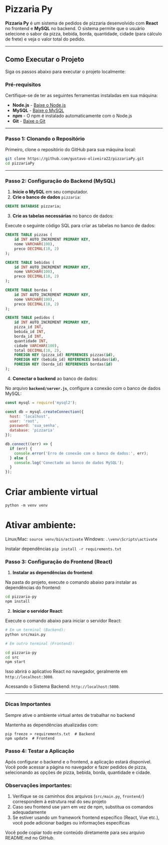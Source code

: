 
# Pizzaria Py

**Pizzaria Py** é um sistema de pedidos de pizzaria desenvolvido com **React** no frontend e **MySQL** no backend. O sistema permite que o usuário selecione o sabor da pizza, bebida, borda, quantidade, cidade (para cálculo de frete) e veja o valor total do pedido.

---

## **Como Executar o Projeto**

Siga os passos abaixo para executar o projeto localmente:

### **Pré-requisitos**

Certifique-se de ter as seguintes ferramentas instaladas em sua máquina:

- **Node.js** - [Baixe o Node.js](https://nodejs.org/)
- **MySQL** - [Baixe o MySQL](https://dev.mysql.com/downloads/installer/)
- **npm** - O npm é instalado automaticamente com o Node.js
- **Git** - [Baixe o Git](https://git-scm.com/)

---

### **Passo 1: Clonando o Repositório**

Primeiro, clone o repositório do GitHub para sua máquina local:

```bash
git clone https://github.com/gustavo-oliveira22/pizzariaPy.git
cd pizzariaPy
```

---

### **Passo 2: Configuração do Backend (MySQL)**

1. **Inicie o MySQL** em seu computador.
2. **Crie o banco de dados** `pizzaria`:

```sql
CREATE DATABASE pizzaria;
```

3. **Crie as tabelas necessárias** no banco de dados:

Execute o seguinte código SQL para criar as tabelas no banco de dados:

```sql
CREATE TABLE pizzas (
    id INT AUTO_INCREMENT PRIMARY KEY,
    nome VARCHAR(100),
    preco DECIMAL(10, 2)
);

CREATE TABLE bebidas (
    id INT AUTO_INCREMENT PRIMARY KEY,
    nome VARCHAR(100),
    preco DECIMAL(10, 2)
);

CREATE TABLE bordas (
    id INT AUTO_INCREMENT PRIMARY KEY,
    nome VARCHAR(100),
    preco DECIMAL(10, 2)
);

CREATE TABLE pedidos (
    id INT AUTO_INCREMENT PRIMARY KEY,
    pizza_id INT,
    bebida_id INT,
    borda_id INT,
    quantidade INT,
    cidade VARCHAR(100),
    total DECIMAL(10, 2),
    FOREIGN KEY (pizza_id) REFERENCES pizzas(id),
    FOREIGN KEY (bebida_id) REFERENCES bebidas(id),
    FOREIGN KEY (borda_id) REFERENCES bordas(id)
);
```

4. **Conectar o backend** ao banco de dados:

No arquivo **`backend/server.js`**, configure a conexão com o banco de dados MySQL:

```js
const mysql = require('mysql2');

const db = mysql.createConnection({
  host: 'localhost',
  user: 'root',
  password: 'sua_senha',
  database: 'pizzaria'
});

db.connect((err) => {
  if (err) {
    console.error('Erro de conexão com o banco de dados:', err);
  } else {
    console.log('Conectado ao banco de dados MySQL');
  }
});
```

# Criar ambiente virtual
```python -m venv venv```

# Ativar ambiente:
Linux/Mac:
```source venv/bin/activate```
Windows:
```.\venv\Scripts\activate```

Instalar dependências
```pip install -r requirements.txt```

### **Passo 3: Configuração do Frontend (React)**

1. **Instalar as dependências do frontend**:

Na pasta do projeto, execute o comando abaixo para instalar as dependências do frontend:

```bash
cd pizzaria-py
npm install
```

2. **Iniciar o servidor React**:

Execute o comando abaixo para iniciar o servidor React:

```bash
# Em um terminal (Backend):
python src/main.py

# Em outro terminal (Frontend):

cd pizzaria-py
cd src
npm start
```

Isso abrirá o aplicativo React no navegador, geralmente em `http://localhost:3000`.

Acessando o Sistema
Backend: `http://localhost:5000`.

---

### Dicas Importantes
Sempre ative o ambiente virtual antes de trabalhar no backend

Mantenha as dependências atualizadas com:
```
pip freeze > requirements.txt  # Backend
npm update  # Frontend
```
### **Passo 4: Testar a Aplicação**

Após configurar o backend e o frontend, a aplicação estará disponível. Você pode acessar a página no navegador e fazer pedidos de pizza, selecionando as opções de pizza, bebida, borda, quantidade e cidade.


### Observações importantes:
1. Verifique se os caminhos dos arquivos (`src/main.py`, `frontend/`) correspondem à estrutura real do seu projeto
2. Caso seu frontend use yarn em vez de npm, substitua os comandos adequadamente
3. Se estiver usando um framework frontend específico (React, Vue etc.), você pode adicionar badges ou informações específicas

Você pode copiar todo este conteúdo diretamente para seu arquivo README.md no GitHub.
